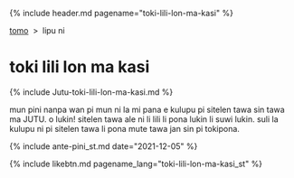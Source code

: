 {% include header.md pagename="toki-lili-lon-ma-kasi" %}



<span class="st">[tomo](https://joelthomastr.github.io/tokipona/README_st)&nbsp;&nbsp;>&nbsp;&nbsp;lipu ni</span>

# <span class="st">toki lili lon ma kasi</span>

{% include Jutu-toki-lili-lon-ma-kasi.md %}

<span class="st">mun pini nanpa wan pi mun ni la mi pana e kulupu pi sitelen tawa sin tawa ma JUTU. o lukin! sitelen tawa ale ni li lili li pona lukin li suwi lukin. suli la kulupu ni pi sitelen tawa li pona mute tawa jan sin pi tokipona. </span>

{% include ante-pini_st.md date="2021-12-05" %}

{% include likebtn.md pagename_lang="toki-lili-lon-ma-kasi_st" %}
